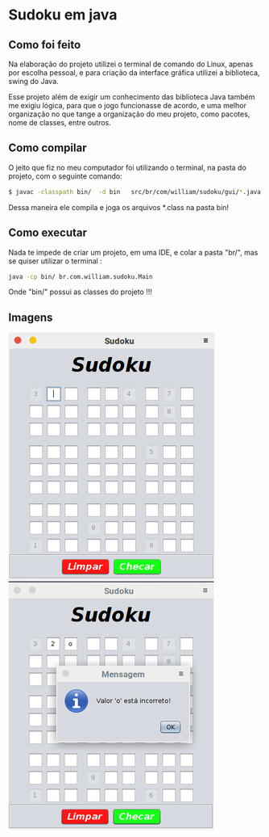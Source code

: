 ﻿# Sudoku em java

## Como foi feito

<p>Na elaboração do projeto utilizei o terminal de comando do Linux, apenas por escolha pessoal, e para criação da interface gráfica utilizei a biblioteca, swing do Java.</p>
<p>Esse projeto além de exigir um conhecimento das biblioteca Java também me exigiu lógica, para que o jogo funcionasse de acordo, e uma melhor organização no que tange a organização do meu projeto, como pacotes, nome de classes, entre outros.</p>

## Como compilar

<p>O  jeito que fiz no meu computador foi utilizando o terminal, na pasta do projeto, com o seguinte comando:</p>

``` bash
$ javac -classpath bin/  -d bin   src/br/com/william/sudoku/gui/*.java src/br/com/william/sudoku/test/*.java src/br/com/william/sudoku/controller/*.java src/br/com/william/sudoku/logica/*.java src/br/com/william/sudoku/*.java src/br/com/william/sudoku/validador/*.java 

```

<p>Dessa maneira ele compila e joga os arquivos *.class na pasta bin!</p>

## Como executar

<p>Nada te impede de criar um projeto, em uma IDE, e colar a pasta "br/", mas se quiser utilizar o terminal :  </p>

```bash
java -cp bin/ br.com.william.sudoku.Main
```

<p>Onde "bin/" possui as classes do projeto !!!</p>

## Imagens

![imagem](image/index.png "Imagem do programa")        ![imagem](image/index2.png "Quando submeto o tabuleiro juga se o tabuleiro foi preenchido de acordo !")
